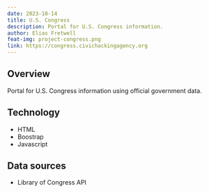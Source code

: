 ```yaml
---
date: 2023-10-14
title: U.S. Congress
description: Portal for U.S. Congress information.
author: Elias Fretwell
feat-img: project-congress.png
link: https://congress.civichackingagency.org
---
```


## Overview

Portal for U.S. Congress information using official government data.

## Technology

* HTML
* Boostrap
* Javascript

## Data sources

* Library of Congress API